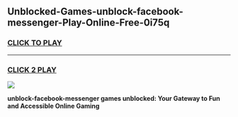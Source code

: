 
## Unblocked-Games-unblock-facebook-messenger-Play-Online-Free-0i75q
<h3>
<a href="https://premium76.site?title=unblock-facebook-messenger&ref=26A">CLICK TO PLAY</a></h3>
<hr>

<h3>
<a href="https://premium76.site?title=unblock-facebook-messenger&ref=26A">CLICK 2 PLAY</a>
  
</h3>

<a href="https://premium76.site?title=unblock-facebook-messenger&ref=26A"><img src="https://clearcache.store/games.png"></a>


**unblock-facebook-messenger games unblocked: Your Gateway to Fun and Accessible Online Gaming**
